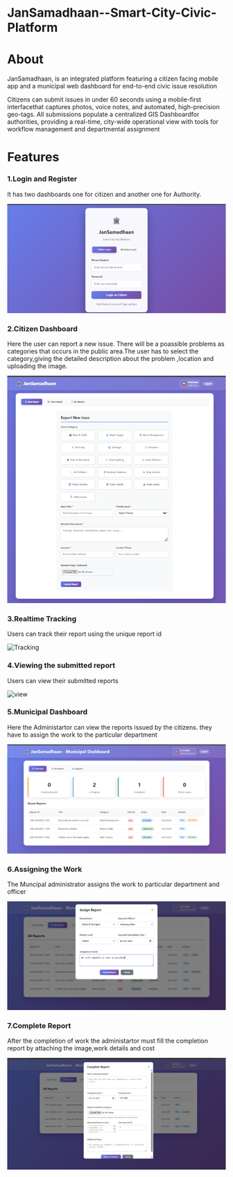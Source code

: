 # JanSamadhaan--Smart-City-Civic-Platform

<h1>About</h1>
<p>JanSamadhaan, is an integrated platform featuring a citizen
facing mobile app and a municipal web dashboard for end-to-end civic issue 
resolution</p>
<p>Citizens can submit issues in under 60 seconds using a mobile-first 
interfacethat captures photos, voice notes, and automated, high-precision 
geo-tags.
All submissions populate a centralized GIS Dashboardfor authorities, 
providing a real-time, city-wide operational view with tools for workflow 
management and departmental assignment</p>

<h1>Features</h1>

<h3>1.Login and Register</h3>
<p>It has two dashboards one for citizen and another one for Authority.</p>

![Login](images/ss1.png)

<h3>2.Citizen Dashboard</h3>
<p>Here the user can report a new issue. There will be a poassible problems as categories that occurs in the public area.The user has to select the category,giving the detailed description about the problem ,location and uploading the image.</p>

![Dashboard](images/citizen.png)

<h3>3.Realtime Tracking</h3>

<p>Users can track their report using the unique report id</p>

![Tracking](images/tracking.gif)

<h3>4.Viewing the submitted report</h3>

<p>Users can view their submitted reports</p>

![view](images/view.gif)

<h3>5.Municipal Dashboard</h3>
<p>Here the Administartor can view the reports issued by the citizens. they have to assign the work to the particular department</p>

![municipal](images/muni.png)

<h3>6.Assigning the Work</h3>
<p>The Muncipal administrator assigns the work to particular department and officer</p>

![Assign](images/assign.png)

<h3>7.Complete Report</h3>
<p>After the completion of work the administartor must fill the completion report by attaching the image,work details and cost</p>

![completed](images/completed.png)

